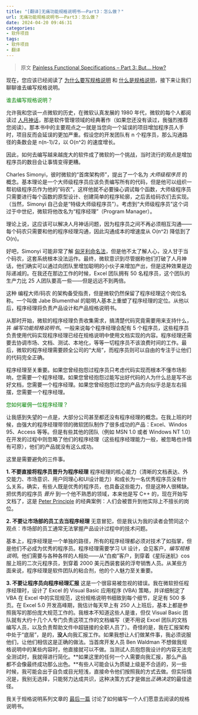 ```yaml
---
title: "[翻译]无痛功能规格说明书——Part3：怎么做？"
url: 无痛功能规格说明书——Part3：怎么做？
date: 2024-04-20 09:46:31
categories:
- 软件项目
tags:
- 软件项目
- 翻译
---
```


> 原文 [Painless Functional Specifications – Part 3: But… How?](https://www.joelonsoftware.com/2000/10/04/painless-functional-specifications-part-3-but-how/)

<!-- more -->

<head>
  <style>
    .greenTitle {
      color: #008000;
    }
  </style>
</head>

现在，您应该已经阅读了 [为什么要写规格说明](https://www.joelonsoftware.com/2000/10/02/painless-functional-specifications-part-1-why-bother/) 和 [什么是规格说明](https://www.joelonsoftware.com/2000/10/03/painless-functional-specifications-part-2-whats-a-spec/)，接下来让我们聊聊谁去编写规格说明。

<span class="greenTitle">谁去编写规格说明？</span>

允许我和您谈一点微软的历史，在微软认真发展的 1980 年代，微软的每个人都阅读过 [人月神话](http://www.amazon.com/exec/obidos/ASIN/0201835959/ref=nosim/joelonsoftware)，那是软件管理领域的经典著作（如果您还没有读过，我强烈推荐您阅读）。那本书中的主要观点之一就是当您向一个延误的项目增加程序员人手时，项目反而会延误的更加严重。假设您的开发团队有 n 个程序员，那么沟通路径的条数会是 n(n-1)/2，以 O(n^2) 的速度增长。

因此，如何去编写越来越庞大的软件成了微软的一个挑战，当时流行的观点是增加程序员的数目会让事情变得更糟。

Charles Simonyi，彼时微软的“首席架构师”，提出了一个名为 *大师级程序员* 的概念。基本理论是一个大师级程序员应该负责编写所有的代码，但是他可以组织一帮初级程序员作为他的“码农”，这样他就不必要操心调试每个函数，大师级程序员只需要进行每个函数的原型设计、创建简单的程序轮廓，之后丢给码农们去实现。（当然，Simonyi 自己会是“特级大师级程序员”）。考虑到“大师级程序员”这个词过于中世纪，微软将他改名为“程序经理”（Program Manager）。

理论上说，这应该可以解决人月神话问题，因为程序员之间不再必须相互沟通——每个码农只需要和他的程序经理沟通，因此沟通成本的增速度从 O(n^2) 降低到了 O(n)。

好吧，Simonyi 可能非常了解 [匈牙利命名法](http://msdn.microsoft.com/library/techart/hunganotat.htm)，但是他不太了解人心，没人甘于当个码农，这套系统根本没法运作。最终，微软意识到尽管据称他们打破了人月神话，他们确实可以通过向团队里增加聪明的小伙子来增加产出，但是这种效果是边际递减的。在我还在那边工作的时候，Excel 团队拥有 50 名程序员，这个团队的生产力比 25 人团队要高一些——但是远远不到两倍。

这种 编程大师/码农 的架构备受指责，但是微软仍然保留了程序经理这个岗位名称。一个叫做 Jabe Blumenthal 的聪明人基本上重塑了程序经理的定位。从他以后，程序经理将负责产品设计和产品规格说明书。

从那时开始，微软的程序经理负责收集需求，搞清楚代码究竟需要用来支持什么，并 *编写功能规格说明书*。一般来说每个程序经理会配有 5 个程序员，这些程序员负责使用代码实现程序经理已经在规格说明中使用文档实现的内容。程序经理还需要去协调市场、文档、测试、本地化，等等一切程序员不该浪费时间的工作。最后，微软的程序经理需要顾全公司的“大局”，而程序员则可以自由的专注于让他们的代码完全正确。

程序经理至关重要。如果您曾经抱怨过程序员只考虑代码实现而根本不懂市场影响，您需要一个程序经理。如果您曾经抱怨过能写出好代码的人为什么总是写不出好文档，您需要一个程序经理。如果您曾经抱怨过您的产品方向似乎总是左右摇摆，您需要一个程序经理。

<span class="greenTitle">您如何雇佣一位程序经理？</span>

让我感到失望的一点是，大部分公司甚至都还没有程序经理的概念。在我上班的时候，由强大的程序经理带领的微软团队制作了很多成功的产品：Excel、Windos 95、Access 等等。但是有些其他的团队（例如 MSN 1.0 或者 Windows NT 1.0）在开发的过程中则忽略了他们的程序经理（这些程序经理能力一般，被忽略也许情有可原），他们的产品就没有这么成功。

这里是需要避免的三件事。

**1. 不要直接将程序员晋升为程序经理** 程序经理的核心能力（清晰的文档表达、外交能力、市场意识、用户同理心和UI设计能力）和成长为一名优秀程序员没有什么关系，确实，有些人既是优秀的程序员，也具备这些能力，但是这种人很稀缺。把优秀的程序员 *晋升* 到一个他不熟悉的领域，本来他是写 C++ 的，现在开始写文档了，这是 [Peter Principle](http://www.amazon.com/exec/obidos/ASIN/1568491611/ref=nosim/joelonsoftware) 的经典案例：人们会被晋升到他实际上不擅长的岗位。

**2. 不要让市场部的员工去当程序经理** 无意冒犯，但是我认为我的读者会赞同这个观点：市场部的员工通常无法掌握产品设计过程中的技术问题。

基本上，程序经理是一个单独的路径，所有的程序经理都必须对技术了如指掌，但是他们不必成为优秀的程序员。程序经理需要学习 UI 设计，会见客户，*编写规格说明*。他们需要与各种各样的人相处——从“白痴”客户，到穿着《星际迷航》cos服上班的二次元程序员，到穿着 2000 美元西装套装的浮夸销售人员。从某些方面来说，程序经理是软件团队的粘合剂，他的个人魅力至关重要。

**3. 不要让程序员向程序经理汇报** 这是一个很容易被忽视的错误。我在微软担任程序经理时，设计了 Excel 的 Visual Basic 应用程序 (VBA) 策略，并详细制定了 VBA 在 Excel 中的实现规范，这份规格说明书细致到每个细节，足足有 500 多页。在 Excel 5.0 开发高峰期，我估计每天早上有 250 人上班后，基本上都是参照我写的那份庞大规范工作的。我根本不知道这些人是谁，但仅 Visual Basic 团队就有大约十几个人专门负责这项工作的文档编写（更不用说 Excel 团队的文档编写人员，以及负责帮助文件中超链接的全职人员了）。奇怪的是，我在汇报架构中处于“底层”，是的，**没人**向我汇报工作。如果我想让人们做某件事，我必须说服他们，让他们相信这是正确的做法。当首席开发人员 Ben Waldman 不想做我规格说明中的某些内容时，他直接就可以不做。当测试人员抱怨我设计的内容无法完全测试时，我就得进行简化。**如果这里的任何一个人需要向我汇报，那么产品都不会像最终成功那么出色。**有些人可能会认为质疑上级是不合适的，另一些时候，我可能会出于自负或目光短浅，直接命令他们按照我的方式去做。但实际情况是，我别无选择，只能努力达成共识，这种决策方式才是做出*正确决定*的最佳途径。

我关于规格说明系列文章的 [最后一篇](https://www.joelonsoftware.com/articles/fog0000000033.html) 讨论了如何编写一个人们愿意去阅读的规格说明书。